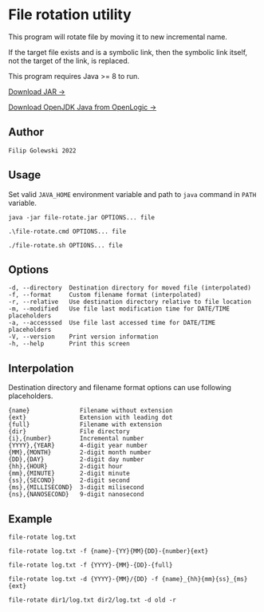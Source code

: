 # File rotation utility

This program will rotate file by moving it to new incremental name.

If the target file exists and is a symbolic link, then the symbolic link itself, not the target of the link, is replaced.

This program requires Java >= 8 to run.

[Download JAR →](https://github.com/zoltraks/java-file-rotate/raw/main/download/file-rotate.7z)

[Download OpenJDK Java from OpenLogic →](https://www.openlogic.com/openjdk-downloads)

## Author

```
Filip Golewski 2022
```

## Usage

Set valid ``JAVA_HOME`` environment variable and path to ``java`` command in ``PATH`` variable.

```
java -jar file-rotate.jar OPTIONS... file
```

```
.\file-rotate.cmd OPTIONS... file
```

```
./file-rotate.sh OPTIONS... file
```

## Options

    -d, --directory  Destination directory for moved file (interpolated)
    -f, --format     Custom filename format (interpolated)
    -r, --relative   Use destination directory relative to file location
    -m, --modified   Use file last modification time for DATE/TIME placeholders
    -a, --accesssed  Use file last accessed time for DATE/TIME placeholders
    -V, --version    Print version information
    -h, --help       Print this screen

## Interpolation

Destination directory and filename format options can use following placeholders.

    {name}              Filename without extension
    {ext}               Extension with leading dot
    {full}              Filename with extension
    {dir}               File directory
    {i},{number}        Incremental number
    {YYYY},{YEAR}       4-digit year number
    {MM},{MONTH}        2-digit month number
    {DD},{DAY}          2-digit day number
    {hh},{HOUR}         2-digit hour
    {mm},{MINUTE}       2-digit minute
    {ss},{SECOND}       2-digit second
    {ms},{MILLISECOND}  3-digit milisecond
    {ns},{NANOSECOND}   9-digit nanosecond

## Example

```
file-rotate log.txt
```

```
file-rotate log.txt -f {name}-{YY}{MM}{DD}-{number}{ext}
```

```
file-rotate log.txt -f {YYYY}-{MM}-{DD}-{full}
```

```
file-rotate log.txt -d {YYYY}-{MM}/{DD} -f {name}_{hh}{mm}{ss}_{ms}{ext}
```

```
file-rotate dir1/log.txt dir2/log.txt -d old -r
```
